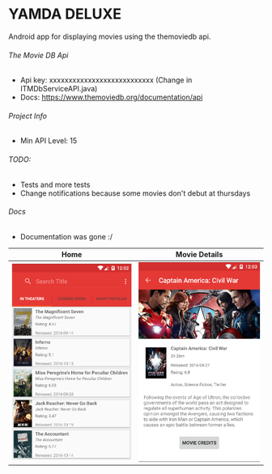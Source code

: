 # YAMDA DELUXE

Android app for displaying movies using the themoviedb api.

###### The Movie DB Api
- Api key: xxxxxxxxxxxxxxxxxxxxxxxxxxx (Change in ITMDbServiceAPI.java)
- Docs: https://www.themoviedb.org/documentation/api

###### Project Info
- Min API Level: 15

###### TODO:
- Tests and more tests
- Change notifications because some movies don't debut at thursdays

###### Docs
- Documentation was gone :/

Home                       |  Movie Details
:-------------------------:|:-------------------------:
![Home](home.png)          |  ![Movie](movie.png)


